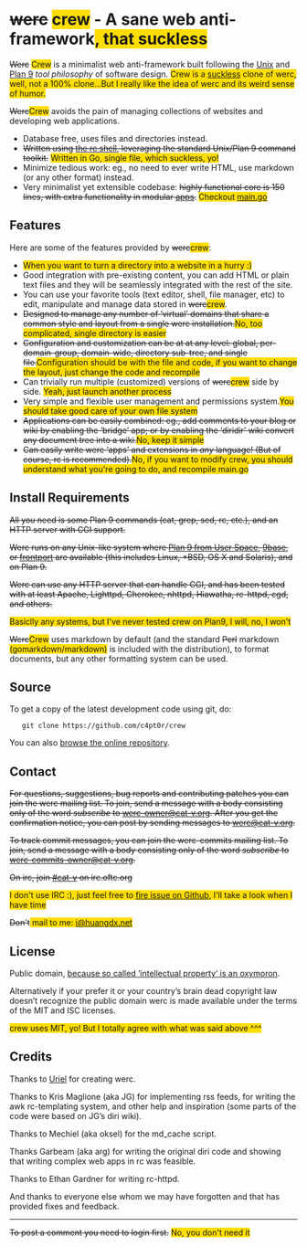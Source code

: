 ~~werc~~ <span style="background-color:#FEDD00">crew</span> - A sane web anti-framework<span style="background-color:#FEDD00">, that suckless</span>
================================

~~Werc~~ <span style="background-color:#FEDD00">Crew</span> is a minimalist web anti-framework built following the [Unix](http://doc.cat-v.org/unix/) and [Plan 9](http://plan9.cat-v.org) _tool philosophy_ of software design. <span style="background-color:#FEDD00">Crew is a <a href="http://suckless.org">suckless</a> clone of werc, well, not a 100% clone...But I really like the idea of werc and its weird sense of humor.</span>

~~Werc~~<span style="background-color:#FEDD00">Crew</span> avoids the pain of managing collections of websites and developing web applications.

*   Database free, uses files and directories instead.
*   ~~Written using [the rc shell](http://rc.cat-v.org), leveraging the standard Unix/Plan 9 command toolkit.~~ <span style="background-color:#FEDD00">Written in Go, single file, which suckless, yo!</span>
*   Minimize tedious work: eg., no need to ever write HTML, use markdown (or any other format) instead.
*   Very minimalist yet extensible codebase: ~~highly functional core is 150 lines, with extra functionality in modular [apps](/apps/).~~ <span style="background-color:#FEDD00"> Checkout <a href="https://github.com/c4pt0r/crew/blob/master/main.go">main.go</a></span>

Features
--------

Here are some of the features provided by ~~werc~~<span style="background-color:#FEDD00">crew</span>:

*  <span style="background-color:#FEDD00">When you want to turn a directory into a website in a hurry :)</span>
*   Good integration with pre-existing content, you can add HTML or plain text files and they will be seamlessly integrated with the rest of the site.
*   You can use your favorite tools (text editor, shell, file manager, etc) to edit, manipulate and manage data stored in ~~werc~~<span style="background-color:#FEDD00">crew</span>.
*   ~~Designed to manage any number of ‘virtual’ domains that share a common style and layout from a single werc installation.~~<span style="background-color:#FEDD00">No, too complicated, single directory is easier</span>
*   ~~Configuration and customization can be at at any level: global, per-domain-group, domain-wide, directory sub-tree, and single file.~~<span style="background-color:#FEDD00">Configuration should be with the file and code, if you want to change the layout, just change the code and recompile</span>
*   Can trivially run multiple (customized) versions of ~~werc~~<span style="background-color:#FEDD00">crew</span> side by side. <span style="background-color:#FEDD00">Yeah, just launch another process</span>
*   Very simple and flexible user management and permissions system.<span style="background-color:#FEDD00">You should take good care of your own file system</span>
*   ~~Applications can be easily combined: eg., add comments to your blog or wiki by enabling the ‘bridge’ app; or by enabling the ‘diridir’ wiki convert any document tree into a wiki.~~<span style="background-color:#FEDD00">No, keep it simple</span>
*   ~~Can easily write werc ‘apps’ and extensions in _any_ language! (But of course, rc is recommended).~~<span style="background-color:#FEDD00">No, if you want to modify crew, you should understand what you're going to do, and recompile main.go</span>

Install Requirements
--------------------

~~All you need is some Plan 9 commands (cat, grep, sed, rc, etc.), and an HTTP server with CGI support.~~

~~Werc runs on any Unix-like system where [Plan 9 from User Space](https://9fans.github.io/plan9port/), [9base](https://tools.suckless.org/9base/), or [frontport](https://code.9front.org/hg/frontbase) are available (this includes Linux, \*BSD, OS X and Solaris), and on Plan 9.~~

~~Werc can use any HTTP server that can handle CGI, and has been tested with at least Apache, Lighttpd, Cherokee, nhttpd, Hiawatha, rc-httpd, cgd, and others.~~

<span style="background-color:#FEDD00">Basiclly any systems, but I've never tested crew on Plan9, I will, no, I won't</span>

~~Werc~~<span style="background-color:#FEDD00">Crew</span> uses markdown by default (and the standard ~~Perl~~ markdown <span style="background-color:#FEDD00">(gomarkdown/markdown)</span> is included with the distribution), to format documents, but any other formatting system can be used.

Source
------

To get a copy of the latest development code using git, do:

       git clone https://github.com/c4pt0r/crew

You can also [browse the online repository](https://github.com/c4pt0r/crew).

Contact
-------

~~For questions, suggestions, bug reports and contributing patches you can join the werc mailing list. To join, send a message with a body consisting only of the word _subscribe_ to werc-owner@cat-v.org. After you get the confirmation notice, you can post by sending messages to werc@cat-v.org.~~

~~To track commit messages, you can join the werc-commits mailing list. To join, send a message with a body consisting only of the word _subscribe_ to werc-commits-owner@cat-v.org.~~

~~On irc, join [#cat-v](irc://irc.oftc.org/cat-v) on irc.oftc.org~~

<span style="background-color:#FEDD00">I don't use IRC :), just feel free to [fire issue on Github](https://github.com/c4pt0r/crew/issues), I'll take a look when I have time</span>

~~Don't~~<span style="background-color:#FEDD00"> mail to me: i@huangdx.net</span>

License
-------

Public domain, [because so called ‘intellectual property’ is an oxymoron](http://harmful.cat-v.org/economics/intellectual_property/).

Alternatively if your prefer it or your country’s brain dead copyright law doesn’t recognize the public domain werc is made available under the terms of the MIT and ISC licenses.

<span style="background-color:#FEDD00">crew uses MIT, yo! But I totally agree with what was said above ^^^</span>

Credits
-------

Thanks to [Uriel](http://uriel.cat-v.org/) for creating werc.

Thanks to Kris Maglione (aka JG) for implementing rss feeds, for writing the awk rc-templating system, and other help and inspiration (some parts of the code were based on JG’s diri wiki).

Thanks to Mechiel (aka oksel) for the md\_cache script.

Thanks Garbeam (aka arg) for writing the original diri code and showing that writing complex web apps in rc was feasible.

Thanks to Ethan Gardner for writing rc-httpd.

And thanks to everyone else whom we may have forgotten and that has provided fixes and feedback.

* * *

~~To post a comment you need to login first.~~ <span style="background-color:#FEDD00">No, you don't need it</span>

